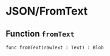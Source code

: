# JSON/FromText

## Function `fromText`
``` motoko no-repl
func fromText(rawText : Text) : Blob
```

